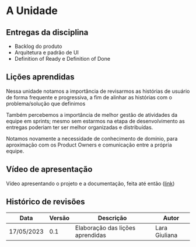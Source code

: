 # A Unidade

## Entregas da disciplina
- Backlog do produto
- Arquitetura e padrão de UI
- Definition of Ready e Definition of Done

## Lições aprendidas
Nessa unidade notamos a importância de revisarmos as histórias de usuário de forma frequente e progressiva, a fim de alinhar as histórias com o problema/solução que definimos

Também percebemos a importância de melhor gestão de atividades da equipe em sprints; mesmo sem estarmos na etapa de desenvolvimento as entregas poderiam ter ser melhor organizadas e distribuídas.

 Notamos novamente a necessidade de conhecimento de domínio, para aproximação com os Product Owners e comunicação entre a própria equipe.

 ## Vídeo de apresentação

Vídeo apresentando o projeto e a documentação, feita até então ([link](https://youtu.be/-----))

## Histórico de revisões
| Data | Versão | Descrição | Autor |
|---|---|---|---|
| 17/05/2023 | 0.1 | Elaboração das lições aprendidas | Lara Giuliana